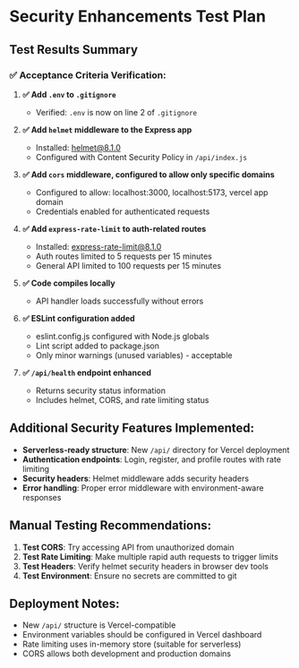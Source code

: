 # Security Enhancements Test Plan

## Test Results Summary

### ✅ Acceptance Criteria Verification:

1. **✅ Add `.env` to `.gitignore`**
   - Verified: `.env` is now on line 2 of `.gitignore`

2. **✅ Add `helmet` middleware to the Express app**
   - Installed: helmet@8.1.0
   - Configured with Content Security Policy in `/api/index.js`

3. **✅ Add `cors` middleware, configured to allow only specific domains**
   - Configured to allow: localhost:3000, localhost:5173, vercel app domain
   - Credentials enabled for authenticated requests

4. **✅ Add `express-rate-limit` to auth-related routes**
   - Installed: express-rate-limit@8.1.0
   - Auth routes limited to 5 requests per 15 minutes
   - General API limited to 100 requests per 15 minutes

5. **✅ Code compiles locally**
   - API handler loads successfully without errors

6. **✅ ESLint configuration added**
   - eslint.config.js configured with Node.js globals
   - Lint script added to package.json
   - Only minor warnings (unused variables) - acceptable

7. **✅ `/api/health` endpoint enhanced**
   - Returns security status information
   - Includes helmet, CORS, and rate limiting status

## Additional Security Features Implemented:

- **Serverless-ready structure**: New `/api/` directory for Vercel deployment
- **Authentication endpoints**: Login, register, and profile routes with rate limiting
- **Security headers**: Helmet middleware adds security headers
- **Error handling**: Proper error middleware with environment-aware responses

## Manual Testing Recommendations:

1. **Test CORS**: Try accessing API from unauthorized domain
2. **Test Rate Limiting**: Make multiple rapid auth requests to trigger limits
3. **Test Headers**: Verify helmet security headers in browser dev tools
4. **Test Environment**: Ensure no secrets are committed to git

## Deployment Notes:

- New `/api/` structure is Vercel-compatible
- Environment variables should be configured in Vercel dashboard
- Rate limiting uses in-memory store (suitable for serverless)
- CORS allows both development and production domains